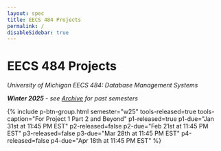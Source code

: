 ```yaml
---
layout: spec
title: EECS 484 Projects
permalink: /
disableSidebar: true
---
```


# EECS 484 Projects

_University of Michigan EECS 484: Database Management Systems_

_**Winter 2025** - see [Archive](/archive) for past semesters_

{% include p-btn-group.html semester="w25"
tools-released=true tools-caption="For Project 1 Part 2 and Beyond" 
p1-released=true p1-due="Jan 31st at 11:45 PM EST" 
p2-released=false p2-due="Feb 21st at 11:45 PM EST"
p3-released=false p3-due="Mar 28th at 11:45 PM EST"
p4-released=false p4-due="Apr 18th at 11:45 PM EST" %}
